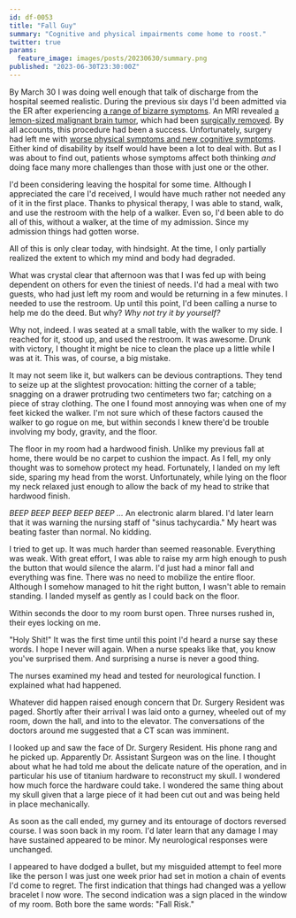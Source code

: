 ```yaml
---
id: df-0053
title: "Fall Guy"
summary: "Cognitive and physical impairments come home to roost."
twitter: true
params:
  feature_image: images/posts/20230630/summary.png
published: "2023-06-30T23:30:00Z"
---
```


By March 30 I was doing well enough that talk of discharge from the hospital seemed realistic. During the previous six days I'd been admitted via the ER after experiencing [a range of bizarre symptoms](/articles/2023/05/18/everyone-has-a-plan/). An MRI revealed [a lemon-sized malignant brain tumor](/articles/2023/05/27/the-scary-stuff/), which had been [surgically removed](/articles/2023/06/02/reflections-on-my-brain-surgery/). By all accounts, this procedure had been a success. Unfortunately, surgery had left me with [worse physical symptoms and new cognitive symptoms](/articles/2023/06/15/physical-and-cognitive-impairments/). Either kind of disability by itself would have been a lot to deal with. But as I was about to find out, patients whose symptoms affect both thinking *and* doing face many more challenges than those with just one or the other.

I'd been considering leaving the hospital for some time. Although I appreciated the care I'd received, I would have much rather not needed any of it in the first place. Thanks to physical therapy, I was able to stand, walk, and use the restroom with the help of a walker. Even so, I'd been able to do all of this, without a walker, at the time of my admission. Since my admission things had gotten worse.

All of this is only clear today, with hindsight. At the time, I only partially realized the extent to which my mind and body had degraded.

What was crystal clear that afternoon was that I was fed up with being dependent on others for even the tiniest of needs. I'd had a meal with two guests, who had just left my room and would be returning in a few minutes. I needed to use the restroom. Up until this point, I'd been calling a nurse to help me do the deed. But why? *Why not try it by yourself?*

Why not, indeed. I was seated at a small table, with the walker to my side. I reached for it, stood up, and used the restroom. It was awesome. Drunk with victory, I thought it might be nice to clean the place up a little while I was at it. This was, of course, a big mistake.

It may not seem like it, but walkers can be devious contraptions. They tend to seize up at the slightest provocation: hitting the corner of a table; snagging on a drawer protruding two centimeters two far; catching on a piece of stray clothing. The one I found most annoying was when one of my feet kicked the walker. I'm not sure which of these factors caused the walker to go rogue on me, but within seconds I knew there'd be trouble involving my body, gravity, and the floor.

The floor in my room had a hardwood finish. Unlike my previous fall at home, there would be no carpet to cushion the impact. As I fell, my only thought was to somehow protect my head. Fortunately, I landed on my left side, sparing my head from the worst. Unfortunately, while lying on the floor my neck relaxed just enough to allow the back of my head to strike that hardwood finish.

*BEEP BEEP BEEP BEEP BEEP ...* An electronic alarm blared. I'd later learn that it was warning the nursing staff of "sinus tachycardia." My heart was beating faster than normal. No kidding.

I tried to get up. It was much harder than seemed reasonable. Everything was weak. With great effort, I was able to raise my arm high enough to push the button that would silence the alarm. I'd just had a minor fall and everything was fine. There was no need to mobilize the entire floor. Although I somehow managed to hit the right button, I wasn't able to remain standing. I landed myself as gently as I could back on the floor.

Within seconds the door to my room burst open. Three nurses rushed in, their eyes locking on me.

"Holy Shit!" It was the first time until this point I'd heard a nurse say these words. I hope I never will again. When a nurse speaks like that, you know you've surprised them. And surprising a nurse is never a good thing.

The nurses examined my head and tested for neurological function. I explained what had happened.

Whatever did happen raised enough concern that Dr. Surgery Resident was paged. Shortly after their arrival I was laid onto a gurney, wheeled out of my room, down the hall, and into to the elevator. The conversations of the doctors around me suggested that a CT scan was imminent.

I looked up and saw the face of Dr. Surgery Resident. His phone rang and he picked up. Apparently Dr. Assistant Surgeon was on the line. I thought about what he had told me about the delicate nature of the operation, and in particular his use of titanium hardware to reconstruct my skull. I wondered how much force the hardware could take. I wondered the same thing about my skull given that a large piece of it had been cut out and was being held in place mechanically.

As soon as the call ended, my gurney and its entourage of doctors reversed course. I was soon back in my room. I'd later learn that any damage I may have sustained appeared to be minor. My neurological responses were unchanged.

I appeared to have dodged a bullet, but my misguided attempt to feel more like the person I was just one week prior had set in motion a chain of events I'd come to regret. The first indication that things had changed was a yellow bracelet I now wore. The second indication was a sign placed in the window of my room. Both bore the same words: "Fall Risk."

